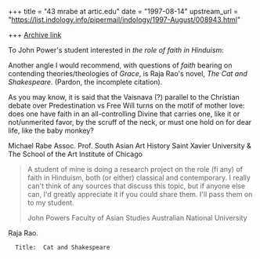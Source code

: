 +++
title = "43 mrabe at artic.edu"
date = "1997-08-14"
upstream_url = "https://list.indology.info/pipermail/indology/1997-August/008943.html"

+++
[Archive link](https://list.indology.info/pipermail/indology/1997-August/008943.html)

To John Power's student interested in _the role of faith in Hinduism_:

Another angle I would recommend, with questions of _faith_ bearing on
contending theories/theologies of _Grace_, is Raja Rao's novel, _The Cat
and Shakespeare_.
(Pardon, the incomplete citation).

 As you may know, it is said that the Vaisnava (?) parallel to the
Christian debate over Predestination vs Free Will turns on the motif of
mother love:  does one have faith in an all-controlling Divine that carries
one, like it or not/unmerited favor, by the scruff of the neck, or must one
hold on for dear life, like the baby monkey?

Michael Rabe
Assoc. Prof. South Asian Art History
Saint Xavier University
&
The School of the Art Institute of Chicago


>A student of mine is doing a research project on the role (fi any) of faith
>in Hinduism, both (or either) classical and contemporary. I really can't
>think of any sources that discuss this topic, but if anyone else can, I'd
>greatly appreciate it if you could share them. I'll pass them on to my
>student.
>
>John Powers
>Faculty of Asian Studies
>Australian National University


Raja Rao.

      Title:  Cat and Shakespeare






